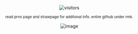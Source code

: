 <div align="center">

![visitors](https://visitor-badge.laobi.icu/badge?page_id=happyst4rs.stars&left_color=black&right_color=darkblue&left_text=TARGETS%20SPOTTED)
 
  
  <sup> read prns page and strawpage for additonal info. entire github under rmk. <sup> 

![image](https://github.com/user-attachments/assets/ebd688cf-ecbd-41b4-adf3-9fd801caba27)
